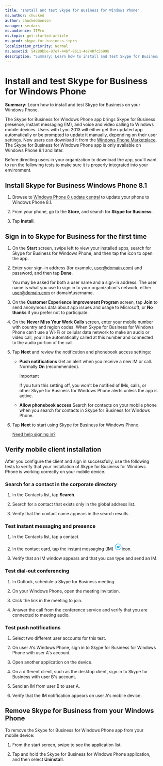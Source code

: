 ```yaml
---
title: "Install and test Skype for Business for Windows Phone"
ms.author: chucked
author: chuckedmonson
manager: serdars
ms.audience: ITPro
ms.topic: get-started-article
ms.prod: skype-for-business-itpro
localization_priority: Normal
ms.assetid: 54289bbe-97e7-44bf-8611-4e740fc5b998
description: "Summary: Learn how to install and test Skype for Business on your Windows Phone."
---
```


# Install and test Skype for Business for Windows Phone
 
**Summary:** Learn how to install and test Skype for Business on your Windows Phone.
  
The Skype for Business for Windows Phone app brings Skype for Business presence, instant messaging (IM), and voice and video calling to Windows mobile devices. Users with Lync 2013 will either get the updated app automatically or be prompted to update it manually, depending on their user settings. New users can download it from the [Windows Phone Marketplace](https://go.microsoft.com/fwlink/p/?linkid=231901). The Skype for Business for Windows Phone app is only available on Windows Phone 8.1 and later.
  
Before directing users in your organization to download the app, you'll want to run the following tests to make sure it is properly integrated into your environment. 
  
## Install Skype for Business Windows Phone 8.1

1. Browse to [Windows Phone 8 update central](https://www.windowsphone.com/en-us/how-to/wp8/update-central) to update your phone to Windows Phone 8.1.
    
2. From your phone, go to the **Store**, and search for **Skype for Business**.
    
3. Tap **Install**. 
    
## Sign in to Skype for Business for the first time

1. On the **Start** screen, swipe left to view your installed apps, search for Skype for Business for Windows Phone, and then tap the icon to open the app.
    
2. Enter your sign-in address (for example, user@domain.com) and password, and then tap **Done**.
    
     You may be asked for both a user name and a sign-in address. The user name is what you use to sign in to your organization's network, either user@domain.com or domain\username.
    
3. On the **Customer Experience Improvement Program** screen, tap **Join** to send anonymous data about app issues and usage to Microsoft, or **No thanks** if you prefer not to participate.
    
4. On the **Never Miss Your Work Calls** screen, enter your mobile number with country and region codes. When Skype for Business for Windows Phone can't use a Wi-Fi or cellular data network to make an audio or video call, you'll be automatically called at this number and connected to the audio portion of the call.
    
5. Tap **Next** and review the notification and phonebook access settings:
    
   - **Push notifications** Get an alert when you receive a new IM or call. Normally **On** (recommended).
    
     > [!IMPORTANT]
     > If you turn this setting off, you won't be notified of IMs, calls, or other Skype for Business for Windows Phone alerts unless the app is active. 
  
   - **Allow phonebook access** Search for contacts on your mobile phone when you search for contacts in Skype for Business for Windows Phone.
    
6. Tap **Next** to start using Skype for Business for Windows Phone.
    
    [Need help signing in?](https://support.office.com/article/6b827683-ad55-471a-bd4b-3d4ec098bf75)
    
## Verify mobile client installation

After you configure the client and sign in successfully, use the following tests to verify that your installation of Skype for Business for Windows Phone is working correctly on your mobile device.
  
### Search for a contact in the corporate directory

1. In the Contacts list, tap **Search**.
    
2. Search for a contact that exists only in the global address list.
    
3. Verify that the contact name appears in the search results.
    
### Test instant messaging and presence

1. In the Contacts list, tap a contact.
    
2. In the contact card, tap the instant messaging (IM) ![Icon for instant messaging in Skype for Business](../../media/90f8d5fa-7968-4ef7-bf5b-dddf9b893905.png)icon.
    
3. Verify that an IM window appears and that you can type and send an IM.
    
### Test dial-out conferencing

1. In Outlook, schedule a Skype for Business meeting.
    
2. On your Windows Phone, open the meeting invitation.
    
3. Click the link in the meeting to join.
    
4. Answer the call from the conference service and verify that you are connected to meeting audio.
    
### Test push notifications

1. Select two different user accounts for this test. 
    
2. On user A's Windows Phone, sign in to Skype for Business for Windows Phone with user A's account.
    
3. Open another application on the device.
    
4. On a different client, such as the desktop client, sign in to Skype for Business with user B's account.
    
5. Send an IM from user B to user A.
    
6. Verify that the IM notification appears on user A's mobile device.
    
## Remove Skype for Business from your Windows Phone

To remove the Skype for Business for Windows Phone app from your mobile device: 
  
1. From the start screen, swipe to see the application list. 
    
2. Tap and hold the Skype for Business for Windows Phone application, and then select **Uninstall**.
    



